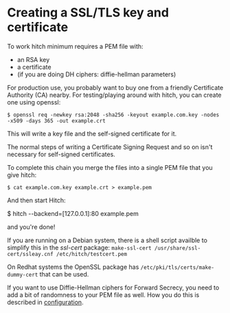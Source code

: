# Creating a SSL/TLS key and certificate

To work hitch minimum requires a PEM file with:

  - an RSA key
  - a certificate
  - (if you are doing DH ciphers: diffie-hellman parameters)

For production use, you probably want to buy one from a friendly Certificate
Authority (CA) nearby. For testing/playing around with hitch, you can create one using openssl:

    $ openssl req -newkey rsa:2048 -sha256 -keyout example.com.key -nodes -x509 -days 365 -out example.crt

This will write a key file and the self-signed certificate for it.

The normal steps of writing a Certificate Signing Request and so on isn't necessary for self-signed certificates.

To complete this chain you merge the files into a single PEM file that you give hitch:


    $ cat example.com.key example.crt > example.pem


And then start Hitch:

  $ hitch --backend=[127.0.0.1]:80 example.pem

and you're done!

If you are running on a Debian system, there is a shell script availble to simplify this in the _ssl-cert_ package: `make-ssl-cert /usr/share/ssl-cert/ssleay.cnf /etc/hitch/testcert.pem`

On Redhat systems the OpenSSL package has `/etc/pki/tls/certs/make-dummy-cert` that can be used.

If you want to use Diffie-Hellman ciphers for Forward Secrecy, you need to add
a bit of randomness to your PEM file as well. How you do this is described in [configuration](configuration.md).
